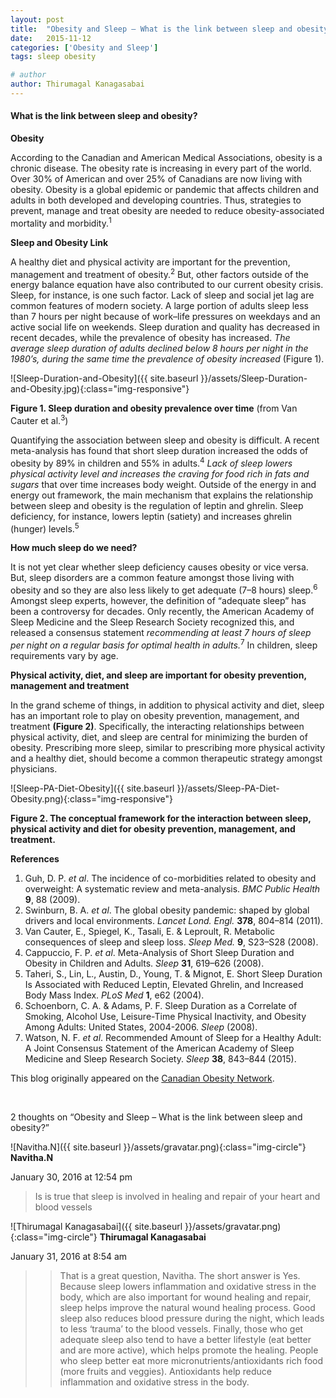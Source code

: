 ```yaml
---
layout: post
title:  "Obesity and Sleep – What is the link between sleep and obesity?"
date:   2015-11-12
categories: ['Obesity and Sleep']
tags: sleep obesity

# author
author: Thirumagal Kanagasabai
---
```


####	What is the link between sleep and obesity?

**Obesity**

According to the Canadian and American Medical Associations, obesity is a chronic disease. The obesity rate is increasing in every part of the world. Over 30% of American and over 25% of Canadians are now living with obesity. Obesity is a global epidemic or pandemic that <!-- more --> affects children and adults in both developed and developing countries. Thus, strategies to prevent, manage and treat obesity are needed to reduce obesity-associated mortality and morbidity.<sup>1</sup>


**Sleep and Obesity Link**

A healthy diet and physical activity are important for the prevention, management and treatment of obesity.<sup>2</sup> But, other factors outside of the energy balance equation have also contributed to our current obesity crisis. Sleep, for instance, is one such factor. Lack of sleep and social jet lag are common features of modern society. A large portion of adults sleep less than 7 hours per night because of work–life pressures on weekdays and an active social life on weekends. Sleep duration and quality has decreased in recent decades, while the prevalence of obesity has increased. *The average sleep duration of adults declined below 8 hours per night in the 1980’s, during the same time the prevalence of obesity increased* (Figure 1).

![Sleep-Duration-and-Obesity]({{ site.baseurl }}/assets/Sleep-Duration-and-Obesity.jpg){:class="img-responsive"}

**Figure 1. Sleep duration and obesity prevalence over time** (from Van Cauter et al.<sup>3</sup>)

Quantifying the association between sleep and obesity is difficult. A recent meta-analysis has found that short sleep duration increased the odds of obesity by 89% in children and 55% in adults.<sup>4</sup> *Lack of sleep lowers physical activity level and increases the craving for food rich in fats and sugars* that over time increases body weight. Outside of the energy in and energy out framework, the main mechanism that explains the relationship between sleep and obesity is the regulation of leptin and ghrelin. Sleep deficiency, for instance, lowers leptin (satiety) and increases ghrelin (hunger) levels.<sup>5</sup>

**How much sleep do we need?**

It is not yet clear whether sleep deficiency causes obesity or vice versa. But, sleep disorders are a common feature amongst those living with obesity and so they are also less likely to get  adequate (7–8 hours) sleep.<sup>6</sup> Amongst sleep experts, however, the definition of “adequate sleep” has been a controversy for decades. Only recently, the American Academy of Sleep Medicine and the Sleep Research Society recognized this, and released a consensus statement *recommending at least 7 hours of sleep per night on a regular basis for optimal health in adults.*<sup>7</sup> In children, sleep requirements vary by age.

**Physical activity, diet, and sleep are important for obesity prevention, management and treatment**

In the grand scheme of things, in addition to physical activity and diet, sleep has an important role to play on obesity prevention, management, and treatment **(Figure 2)**. Specifically, the interacting relationships between physical activity, diet, and sleep are central for minimizing the burden of obesity. Prescribing more sleep, similar to prescribing more physical activity and a healthy diet, should become a common therapeutic strategy amongst physicians.

![Sleep-PA-Diet-Obesity]({{ site.baseurl }}/assets/Sleep-PA-Diet-Obesity.png){:class="img-responsive"}

**Figure 2. The conceptual framework for the interaction between sleep, physical activity and diet for obesity prevention, management, and treatment.**

**References**

1.	Guh, D. P. *et al*. The incidence of co-morbidities related to obesity and overweight: A systematic review and meta-analysis. *BMC Public Health* **9**, 88 (2009).
1.	Swinburn, B. A. *et al*. The global obesity pandemic: shaped by global drivers and local environments. *Lancet Lond. Engl.* **378**, 804–814 (2011).
1.	Van Cauter, E., Spiegel, K., Tasali, E. & Leproult, R. Metabolic consequences of sleep and sleep loss. *Sleep Med.* **9**, S23–S28 (2008).
1.	Cappuccio, F. P. *et al*. Meta-Analysis of Short Sleep Duration and Obesity in Children and Adults. *Sleep* **31**, 619–626 (2008).
1.	Taheri, S., Lin, L., Austin, D., Young, T. & Mignot, E. Short Sleep Duration Is Associated with Reduced Leptin, Elevated Ghrelin, and Increased Body Mass Index. *PLoS Med* **1**, e62 (2004).
1.	Schoenborn, C. A. & Adams, P. F. Sleep Duration as a Correlate of Smoking, Alcohol Use, Leisure-Time Physical Inactivity, and Obesity Among Adults: United States, 2004-2006. *Sleep* (2008).
1.	Watson, N. F. *et al*. Recommended Amount of Sleep for a Healthy Adult: A Joint Consensus Statement of the American Academy of Sleep Medicine and Sleep Research Society. *Sleep* **38**, 843–844 (2015).


This blog originally appeared on the [Canadian Obesity Network](http://www.obesitynetwork.ca/obesity-and-sleep-what-is-the-link-between-sleep-and-obesity-11-10-2015).

<br/>

2 thoughts on “Obesity and Sleep – What is the link between sleep and obesity?”


![Navitha.N]({{ site.baseurl }}/assets/gravatar.png){:class="img-circle"} 
**Navitha.N** 

January 30, 2016 at 12:54 pm

> Is is true that sleep is involved in healing and repair of your heart and blood vessels

![Thirumagal Kanagasabai]({{ site.baseurl }}/assets/gravatar.png){:class="img-circle"} 
**Thirumagal Kanagasabai**

January 31, 2016 at 8:54 am

>> That is a great question, Navitha. The short answer is Yes. Because sleep lowers inflammation and oxidative stress in the body, which are also important for wound healing and repair, sleep helps improve the natural wound healing process. Good sleep also reduces blood pressure during the night, which leads to less ‘trauma’ to the blood vessels. Finally, those who get adequate sleep also tend to have a better lifestyle (eat better and are more active), which helps promote the healing. People who sleep better eat more micronutrients/antioxidants rich food (more fruits and veggies). Antioxidants help reduce inflammation and oxidative stress in the body.
